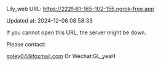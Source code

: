Lily_web URL: https://222f-61-165-102-156.ngrok-free.app

Updated at: 2024-12-06 08:58:33

If you cannot open this URL, the server might be down.

Please contact: 

goley04@foxmail.com Or Wechat:GL_yeaH
